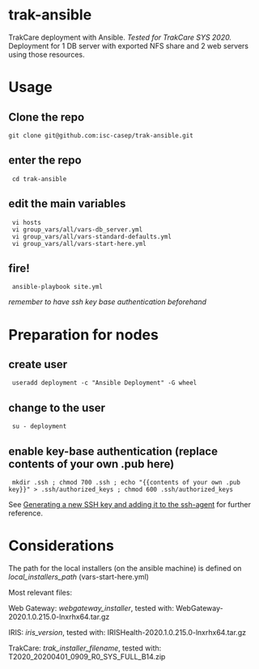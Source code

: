 # trak-ansible
TrakCare deployment with Ansible.
*Tested for TrakCare SYS 2020.*
Deployment for 1 DB server with exported NFS share and 2 web servers using those resources.

# Usage

## Clone the repo

 ```
git clone git@github.com:isc-casep/trak-ansible.git
```

## enter the repo
```
 cd trak-ansible
```

## edit the main variables
```
 vi hosts
 vi group_vars/all/vars-db_server.yml
 vi group_vars/all/vars-standard-defaults.yml
 vi group_vars/all/vars-start-here.yml
```
## fire!
```
 ansible-playbook site.yml
```
*remember to have ssh key base authentication beforehand*

# Preparation for nodes

## create user
```
 useradd deployment -c "Ansible Deployment" -G wheel
```
## change to the user
```
 su - deployment
```
## enable key-base authentication (replace contents of your own .pub here)
```
 mkdir .ssh ; chmod 700 .ssh ; echo "{{contents of your own .pub key}}" > .ssh/authorized_keys ; chmod 600 .ssh/authorized_keys
```
See [Generating a new SSH key and adding it to the ssh-agent](https://help.github.com/en/github/authenticating-to-github/generating-a-new-ssh-key-and-adding-it-to-the-ssh-agent) for further reference.

# Considerations
The path for the local installers (on the ansible machine) is defined on *local_installers_path* (vars-start-here.yml)

Most relevant files:

Web Gateway: *webgateway_installer*, tested with: WebGateway-2020.1.0.215.0-lnxrhx64.tar.gz

IRIS: *iris_version*, tested with: IRISHealth-2020.1.0.215.0-lnxrhx64.tar.gz

TrakCare: *trak_installer_filename*, tested with: T2020_20200401_0909_R0_SYS_FULL_B14.zip
